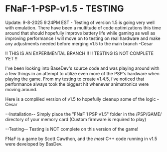 # FNaF-1-PSP-v1.5 - TESTING
Update: 9-8-2025 9:24PM EST - Testing of version 1.5 is going very well with emulation. 
There have been a multitude of code optimizations this time around that should hopefully improve battery life while gaming as well as improving performance
I will move on to testing on real hardware and make any adjustments needed before merging v1.5 to the main branch
-Cesar

!! THIS IS AN EXPERIMENTAL BRANCH !!
!! TESTING IS NOT COMPLETE YET !!

I've been looking into BaseDev's source code and was playing around with a few things in an attempt to utilize even more of the PSP's hardware when playing the game.
From my testing to create v1.4.5, i've noticed that performance always took the biggest hit whenever animatronics were moving around.

Here is a compliled version of v1.5 to hopefully cleanup some of the logic
-Cesar

--Installation--
Simply place the "FNaF 1 PSP v1.5" folder in the /PSP/GAME/ directory of your memory card 
(Custom firmware is required to play)

--Testing--
Testing is NOT complete on this version of the game!

FNaF is a game by Scott Cawthon, and the *most* C++ code running in v1.5 were developed by BasDev.

